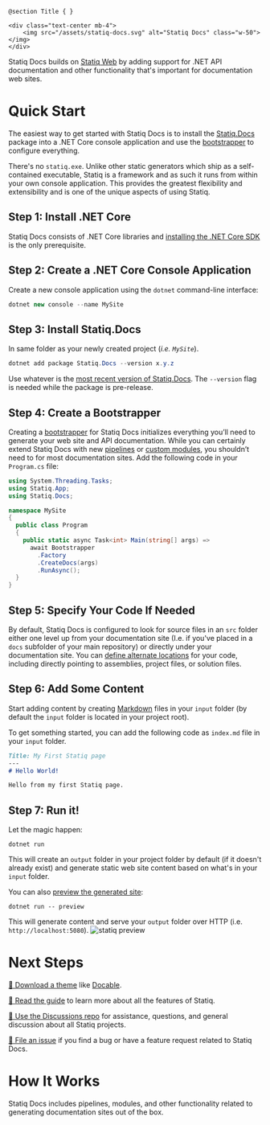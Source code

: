 ﻿<!---
Title: About Statiq Docs
ShowInNavigation: false
ShowInSidebar: false
NoSidebar: true
Xref: docs
--->
```raw
@section Title { }

<div class="text-center mb-4">
    <img src="/assets/statiq-docs.svg" alt="Statiq Docs" class="w-50"></img>
</div>
```

Statiq Docs builds on [Statiq Web](xref:web) by adding support for .NET API documentation and other functionality that's important for documentation web sites.

# Quick Start

The easiest way to get started with Statiq Docs is to install the [Statiq.Docs](https://www.nuget.org/packages/Statiq.Docs) package into a .NET Core console application and use the [bootstrapper](xref:bootstrapper) to configure everything.

There's no `statiq.exe`. Unlike other static generators which ship as a self-contained executable, Statiq is a framework and as such it runs from within your own console application. This provides the greatest flexibility and extensibility and is one of the unique aspects of using Statiq.

## Step 1: Install .NET Core

Statiq Docs consists of .NET Core libraries and [installing the .NET Core SDK](https://dot.net) is the only prerequisite.

## Step 2: Create a .NET Core Console Application

Create a new console application using the `dotnet` command-line interface:

```csharp
dotnet new console --name MySite
```

## Step 3: Install Statiq.Docs

In same folder as your newly created project (*i.e. `MySite`*).

```csharp
dotnet add package Statiq.Docs --version x.y.z
```

Use whatever is the [most recent version of Statiq.Docs](https://www.nuget.org/packages/Statiq.Docs). The `--version` flag is needed while the package is pre-release.

## Step 4: Create a Bootstrapper

Creating a [bootstrapper](xref:bootstrapper) for Statiq Docs initializes everything you’ll need to generate your web site and API documentation. While you can certainly extend Statiq Docs with new [pipelines](xref:defining-pipelines) or [custom modules](xref:writing-modules), you shouldn’t need to for most documentation sites. Add the following code in your `Program.cs` file:

```csharp
using System.Threading.Tasks;
using Statiq.App;
using Statiq.Docs;

namespace MySite
{
  public class Program
  {
    public static async Task<int> Main(string[] args) =>
      await Bootstrapper
        .Factory
        .CreateDocs(args)
        .RunAsync();
  }
}
```

## Step 5: Specify Your Code If Needed

By default, Statiq Docs is configured to look for source files in an `src` folder either one level up from your documentation site (I.e. if you've placed in a `docs` subfolder of your main repository) or directly under your documentation site. You can [define alternate locations](xref:specifying-code) for your code, including directly pointing to assemblies, project files, or solution files.

## Step 6: Add Some Content

Start adding content by creating [Markdown](xref:template-languages#markdown) files in your `input` folder (by default the `input` folder is located in your project root).

To get something started, you can add the following code as `index.md` file in your `input` folder.
```md
Title: My First Statiq page
---
# Hello World!

Hello from my first Statiq page.
```

## Step 7: Run it!

Let the magic happen:

```
dotnet run
```

This will create an `output` folder in your project folder by default (if it doesn't already exist) and generate static web site content based on what's in your `input` folder.

You can also [preview the generated site](xref:preview-server):

```
dotnet run -- preview
```

This will generate content and serve your `output` folder over HTTP (i.e. `http://localhost:5080`).
![statiq preview](https://user-images.githubusercontent.com/1647294/89655186-0198b580-d8ca-11ea-9db5-bef9a9592161.png)

# Next Steps

[🎨 Download a theme](xref:themes) like [Docable](https://github.com/statiqdev/Docable).

[📖 Read the guide](xref:guide) to learn more about all the features of Statiq.

[💬 Use the Discussions repo](https://github.com/statiqdev/Discussions/discussions) for assistance, questions, and general discussion about all Statiq projects.

[🐞 File an issue](https://github.com/statiqdev/Statiq.Docs/issues) if you find a bug or have a feature request related to Statiq Docs.

# How It Works

<?! ^ _howitworks.md /?>

Statiq Docs includes pipelines, modules, and other functionality related to generating documentation sites out of the box. 